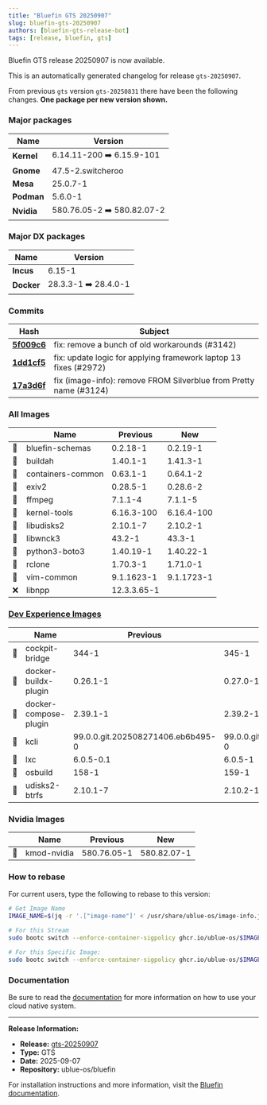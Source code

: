 ```yaml
---
title: "Bluefin GTS 20250907"
slug: bluefin-gts-20250907
authors: [bluefin-gts-release-bot]
tags: [release, bluefin, gts]
---
```


Bluefin GTS release 20250907 is now available.

<!--truncate-->

This is an automatically generated changelog for release `gts-20250907`.

From previous `gts` version `gts-20250831` there have been the following changes. **One package per new version shown.**

### Major packages

| Name       | Version                    |
| ---------- | -------------------------- |
| **Kernel** | 6.14.11-200 ➡️ 6.15.9-101  |
| **Gnome**  | 47.5-2.switcheroo          |
| **Mesa**   | 25.0.7-1                   |
| **Podman** | 5.6.0-1                    |
| **Nvidia** | 580.76.05-2 ➡️ 580.82.07-2 |

### Major DX packages

| Name       | Version              |
| ---------- | -------------------- |
| **Incus**  | 6.15-1               |
| **Docker** | 28.3.3-1 ➡️ 28.4.0-1 |

### Commits

| Hash                                                                                               | Subject                                                           |
| -------------------------------------------------------------------------------------------------- | ----------------------------------------------------------------- |
| **[5f009c6](https://github.com/ublue-os/bluefin/commit/5f009c60f5c80f8480ccc107ef1075528ce328b6)** | fix: remove a bunch of old workarounds (#3142)                    |
| **[1dd1cf5](https://github.com/ublue-os/bluefin/commit/1dd1cf54473f8c6e359e91a46432034ee80b63cd)** | fix: update logic for applying framework laptop 13 fixes (#2972)  |
| **[17a3d6f](https://github.com/ublue-os/bluefin/commit/17a3d6f57e1bc585e57281eaa4906f26384b500d)** | fix (image-info): remove FROM Silverblue from Pretty name (#3124) |

### All Images

|     | Name              | Previous    | New        |
| --- | ----------------- | ----------- | ---------- |
| 🔄  | bluefin-schemas   | 0.2.18-1    | 0.2.19-1   |
| 🔄  | buildah           | 1.40.1-1    | 1.41.3-1   |
| 🔄  | containers-common | 0.63.1-1    | 0.64.1-2   |
| 🔄  | exiv2             | 0.28.5-1    | 0.28.6-2   |
| 🔄  | ffmpeg            | 7.1.1-4     | 7.1.1-5    |
| 🔄  | kernel-tools      | 6.16.3-100  | 6.16.4-100 |
| 🔄  | libudisks2        | 2.10.1-7    | 2.10.2-1   |
| 🔄  | libwnck3          | 43.2-1      | 43.3-1     |
| 🔄  | python3-boto3     | 1.40.19-1   | 1.40.22-1  |
| 🔄  | rclone            | 1.70.3-1    | 1.71.0-1   |
| 🔄  | vim-common        | 9.1.1623-1  | 9.1.1723-1 |
| ❌  | libnpp            | 12.3.3.65-1 |            |

### [Dev Experience Images](https://docs.projectbluefin.io/bluefin-dx)

|     | Name                  | Previous                          | New                               |
| --- | --------------------- | --------------------------------- | --------------------------------- |
| 🔄  | cockpit-bridge        | 344-1                             | 345-1                             |
| 🔄  | docker-buildx-plugin  | 0.26.1-1                          | 0.27.0-1                          |
| 🔄  | docker-compose-plugin | 2.39.1-1                          | 2.39.2-1                          |
| 🔄  | kcli                  | 99.0.0.git.202508271406.eb6b495-0 | 99.0.0.git.202509051938.4449d76-0 |
| 🔄  | lxc                   | 6.0.5-0.1                         | 6.0.5-1                           |
| 🔄  | osbuild               | 158-1                             | 159-1                             |
| 🔄  | udisks2-btrfs         | 2.10.1-7                          | 2.10.2-1                          |

### Nvidia Images

|     | Name        | Previous    | New         |
| --- | ----------- | ----------- | ----------- |
| 🔄  | kmod-nvidia | 580.76.05-1 | 580.82.07-1 |

### How to rebase

For current users, type the following to rebase to this version:

```bash
# Get Image Name
IMAGE_NAME=$(jq -r '.["image-name"]' < /usr/share/ublue-os/image-info.json)

# For this Stream
sudo bootc switch --enforce-container-sigpolicy ghcr.io/ublue-os/$IMAGE_NAME:gts

# For this Specific Image:
sudo bootc switch --enforce-container-sigpolicy ghcr.io/ublue-os/$IMAGE_NAME:gts-20250907
```

### Documentation

Be sure to read the [documentation](https://docs.projectbluefin.io/) for more information
on how to use your cloud native system.

---

**Release Information:**

- **Release:** [gts-20250907](https://github.com/ublue-os/bluefin/releases/tag/gts-20250907)
- **Type:** GTS
- **Date:** 2025-09-07
- **Repository:** ublue-os/bluefin

For installation instructions and more information, visit the [Bluefin documentation](https://docs.projectbluefin.io/).

